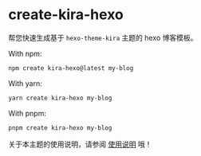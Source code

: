# create-kira-hexo

帮您快速生成基于 `hexo-theme-kira` 主题的 hexo 博客模板。

With npm:
```bash
npm create kira-hexo@latest my-blog
```

With yarn:
```bash
yarn create kira-hexo my-blog
```

With pnpm:
```bash
pnpm create kira-hexo my-blog
```

关于本主题的使用说明，请参阅 [使用说明](https://hexo.kira.host/) 哦！
